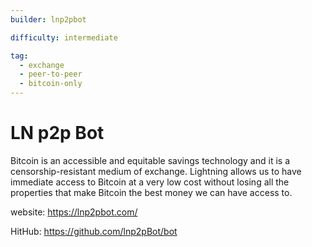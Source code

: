 ```yaml
---
builder: lnp2pbot

difficulty: intermediate

tag:
  - exchange
  - peer-to-peer
  - bitcoin-only
---
```


# LN p2p Bot

Bitcoin is an accessible and equitable savings technology and it is a censorship-resistant medium of exchange. Lightning allows us to have immediate access to Bitcoin at a very low cost without losing all the properties that make Bitcoin the best money we can have access to.

website: https://lnp2pbot.com/

HitHub: https://github.com/lnp2pBot/bot
